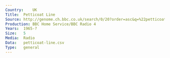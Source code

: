 ```yaml
---
Country:	UK
Title:	Petticoat Line
Source:	http://genome.ch.bbc.co.uk/search/0/20?order=asc&q=%22petticoat+line%22#search
Production:	BBC Home Service/BBC Radio 4
Years:	1965-?
Size:	5
Media:	Radio
Data:	petticoat-line.csv
Type:	general
---
```

